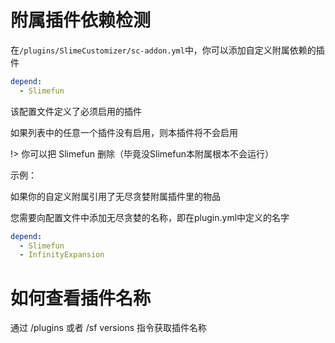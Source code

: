 # 附属插件依赖检测

在`/plugins/SlimeCustomizer/sc-addon.yml`中，你可以添加自定义附属依赖的插件

```yaml
depend:
  - Slimefun
```

该配置文件定义了必须启用的插件  

如果列表中的任意一个插件没有启用，则本插件将不会启用

!> 你可以把 Slimefun 删除（毕竟没Slimefun本附属根本不会运行）

示例：

如果你的自定义附属引用了无尽贪婪附属插件里的物品  

您需要向配置文件中添加无尽贪婪的名称，即在plugin.yml中定义的名字

```yaml
depend:
  - Slimefun
  - InfinityExpansion
```

# 如何查看插件名称

通过 /plugins 或者 /sf versions 指令获取插件名称
